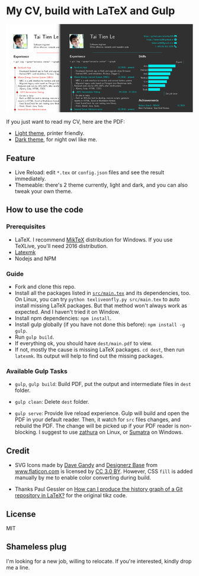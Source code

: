 My CV, build with LaTeX and Gulp
================================

![Previews](./dist/preview.png)

If you just want to read my CV, here are the PDF:

- [Light theme](./dist/light.pdf), printer friendly.
- [Dark theme](./dist/dark.pdf), for night owl like me.


Feature
-------
- Live Reload: edit `*.tex` or `config.json` files and see the result immediately.
- Themeable: there's 2 theme currently, light and dark, and you can also tweak your own theme.


How to use the code
-------------------

### Prerequisites

- LaTeX. I recommend [MikTeX](https://miktex.org/) distribution for Windows. If
  you use TeXLive, you'll need 2016 distribution.
- [Latexmk](http://mg.readthedocs.io/latexmk.html)
- Nodejs and NPM


### Guide

- Fork and clone this repo.
- Install all the packages listed in [`src/main.tex`](src/main.tex) and its dependencies, too.
  On Linux, you can try `python texliveonfly.py src/main.tex` to auto install missing LaTeX
  packages. But that method won't always work as expected. And I haven't tried it on Window.
- Install npm dependencies: `npm install`.
- Install gulp globally (if you have not done this before): `npm install -g gulp`.
- Run `gulp build`.
- If everything ok, you should have `dest/main.pdf` to view.
- If not, mostly the cause is missing LaTeX packages.
  `cd dest`, then run `latexmk`. Its output will help to find out the missing packages.


### Available Gulp Tasks

- `gulp`, `gulp build`: Build PDF, put the output and intermediate files in `dest` folder.

- `gulp clean`: Delete `dest` folder.

- `gulp serve`: Provide live reload experience.
  Gulp will build and open the PDF in your default reader.
  Then, it watch for `src` files changes, and rebuild the PDF.
  The change will be picked up if your PDF reader is non-blocking.
  I suggest to use [zathura](https://pwmt.org/projects/zathura/) on Linux,
  or [Sumatra](https://www.sumatrapdfreader.org/free-pdf-reader.html) on Windows.



Credit
------

- SVG Icons made by [Dave Gandy](http://www.flaticon.com/authors/dave-gandy)
  and
  [Designerz Base](http://www.flaticon.com/authors/designerz-base)
  from www.flaticon.com is licensed by [CC 3.0 BY](http://creativecommons.org/licenses/by/3.0/).
  However, CSS `fill` is added manually by me to enable color converting during build.

- Thanks Paul Gessler on [How can I produce the history graph of a Git repository in LaTeX?](http://tex.stackexchange.com/questions/125244/how-can-i-produce-the-history-graph-of-a-git-repository-in-latex/156501#156501) for the original tikz code.

License
-------

MIT


Shameless plug
--------------

I'm looking for a new job, willing to relocate.
If you're interested, kindly drop me a line.
